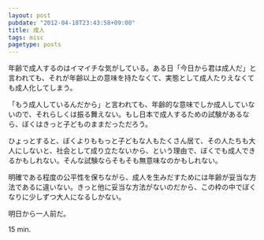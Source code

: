 ```yaml
---
layout: post
pubdate: "2012-04-18T23:43:58+09:00"
title: 成人
tags: misc
pagetype: posts
---
```

年齢で成人するのはイマイチな気がしている。ある日「今日から君は成人だ」と言われても、それが年齢以上の意味を持たなくて、実態として成人たりえなくても成人化してしまう。

「もう成人しているんだから」と言われても、年齢的な意味でしか成人していないので、それらしくは振る舞えない。もし日本で成人するための試験があるなら、ぼくはきっと子どものままだっただろう。

ひょっとすると、ぼくよりももっと子どもな人もたくさん居て、その人たちも大人にしないと、社会として成り立たないから、という理由で、ぼくでも成人できるかもしれない。そんな試験ならそもそも無意味なのかもしれない。

明確である程度の公平性を保ちながら、成人を生みだすためには年齢が妥当な方法であるに違いない。きっと他に妥当な方法がないのだから、この枠の中でぼくなりに少しずつ大人になるしかない。

明日から一人前だ。

15 min.
